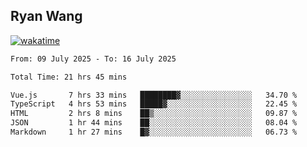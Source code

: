 ## Ryan Wang

[![wakatime](https://wakatime.com/badge/user/6f4ce45f-b03c-4eb3-b701-4b95e0885d94.svg)](https://wakatime.com/@6f4ce45f-b03c-4eb3-b701-4b95e0885d94)

<!--START_SECTION:waka-->

```txt
From: 09 July 2025 - To: 16 July 2025

Total Time: 21 hrs 45 mins

Vue.js       7 hrs 33 mins   ████████▓░░░░░░░░░░░░░░░░   34.70 %
TypeScript   4 hrs 53 mins   █████▓░░░░░░░░░░░░░░░░░░░   22.45 %
HTML         2 hrs 8 mins    ██▒░░░░░░░░░░░░░░░░░░░░░░   09.87 %
JSON         1 hr 44 mins    ██░░░░░░░░░░░░░░░░░░░░░░░   08.04 %
Markdown     1 hr 27 mins    █▓░░░░░░░░░░░░░░░░░░░░░░░   06.73 %
```

<!--END_SECTION:waka-->
